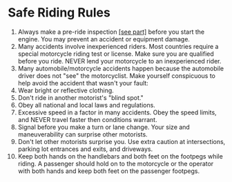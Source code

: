 # Safe Riding Rules

1. Always make a pre-ride inspection [\[see part\]](https://xl400v.gitbook.io/honda-transalp/owners-manual/06) before you start the engine. You may prevent an accident or equipment damage.
2. Many accidents involve inexperienced riders. Most countries require a special motorcycle riding test or license. Make sure you are qualified before you ride. NEVER lend your motorcycle to an inexperienced rider.
3. Many automobile/motorcycle accidents happen because the automobile driver does not "see" the motorcyclist. Make yourself conspicuous to help avoid the accident that wasn't your fault:
4. Wear bright or reflective clothing.
5. Don't ride in another motorist's "blind spot."
6. Obey all national and local laws and regulations.
7. Excessive speed in a factor in many accidents. Obey the speed limits, and NEVER travel faster then conditions warrant.
8. Signal before you make a turn or lane change. Your size and maneuverability can surprise other motorists.
9. Don't let other motorists surprise you. Use extra caution at intersections, parking lot entrances and exits, and driveways.
10. Keep both hands on the handlebars and both feet on the footpegs while riding. A passenger should hold on to the motorcycle or the operator with both hands and keep both feet on the passenger footpegs.

